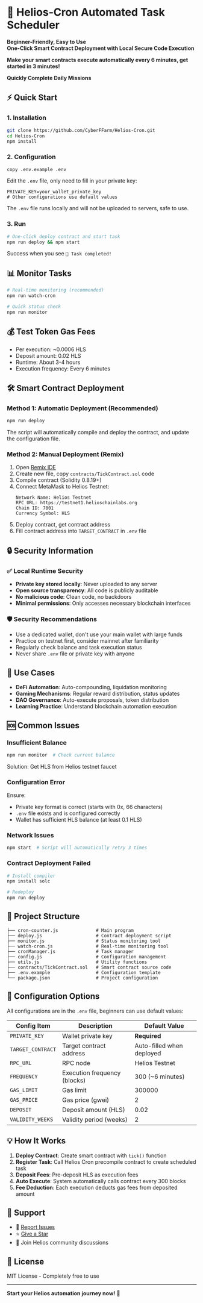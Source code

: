 # 🚀 Helios-Cron Automated Task Scheduler

**Beginner-Friendly, Easy to Use**  
**One-Click Smart Contract Deployment with Local Secure Code Execution**

**Make your smart contracts execute automatically every 6 minutes, get started in 3 minutes!**

**Quickly Complete Daily Missions**

## ⚡ Quick Start

### 1. Installation
```bash
git clone https://github.com/CyberFFarm/Helios-Cron.git
cd Helios-Cron
npm install
```

### 2. Configuration
```bash
copy .env.example .env
```

Edit the `.env` file, only need to fill in your private key:
```env
PRIVATE_KEY=your_wallet_private_key
# Other configurations use default values
```
The `.env` file runs locally and will not be uploaded to servers, safe to use.

### 3. Run
```bash
# One-click deploy contract and start task
npm run deploy && npm start
```

Success when you see `🎉 Task completed!`

## 📊 Monitor Tasks

```bash
# Real-time monitoring (recommended)
npm run watch-cron

# Quick status check  
npm run monitor
```

## 💰 Test Token Gas Fees

- Per execution: ~0.0006 HLS
- Deposit amount: 0.02 HLS
- Runtime: About 3-4 hours
- Execution frequency: Every 6 minutes

## 🛠️ Smart Contract Deployment

### Method 1: Automatic Deployment (Recommended)
```bash
npm run deploy
```
The script will automatically compile and deploy the contract, and update the configuration file.

### Method 2: Manual Deployment (Remix)
1. Open [Remix IDE](https://remix.ethereum.org/)
2. Create new file, copy `contracts/TickContract.sol` code
3. Compile contract (Solidity 0.8.19+)
4. Connect MetaMask to Helios Testnet:
   ```
   Network Name: Helios Testnet
   RPC URL: https://testnet1.helioschainlabs.org
   Chain ID: 7001
   Currency Symbol: HLS
   ```
5. Deploy contract, get contract address
6. Fill contract address into `TARGET_CONTRACT` in `.env` file

## 🔒 Security Information

### ✅ Local Runtime Security
- **Private key stored locally**: Never uploaded to any server
- **Open source transparency**: All code is publicly auditable
- **No malicious code**: Clean code, no backdoors
- **Minimal permissions**: Only accesses necessary blockchain interfaces

### 🛡️ Security Recommendations
- Use a dedicated wallet, don't use your main wallet with large funds
- Practice on testnet first, consider mainnet after familiarity
- Regularly check balance and task execution status
- Never share `.env` file or private key with anyone

## 🎯 Use Cases

- **DeFi Automation**: Auto-compounding, liquidation monitoring
- **Gaming Mechanisms**: Regular reward distribution, status updates  
- **DAO Governance**: Auto-execute proposals, token distribution
- **Learning Practice**: Understand blockchain automation execution

## 🆘 Common Issues

### Insufficient Balance
```bash
npm run monitor  # Check current balance
```
Solution: Get HLS from Helios testnet faucet

### Configuration Error
Ensure:
- Private key format is correct (starts with 0x, 66 characters)
- `.env` file exists and is configured correctly
- Wallet has sufficient HLS balance (at least 0.1 HLS)

### Network Issues
```bash
npm start  # Script will automatically retry 3 times
```

### Contract Deployment Failed
```bash
# Install compiler
npm install solc

# Redeploy
npm run deploy
```

## 📁 Project Structure

```
├── cron-counter.js              # Main program
├── deploy.js                    # Contract deployment script
├── monitor.js                   # Status monitoring tool
├── watch-cron.js                # Real-time monitoring tool
├── cronManager.js               # Task manager
├── config.js                    # Configuration management
├── utils.js                     # Utility functions
├── contracts/TickContract.sol   # Smart contract source code
├── .env.example                 # Configuration template
└── package.json                 # Project configuration
```

## 🔧 Configuration Options

All configurations are in the `.env` file, beginners can use default values:

| Config Item | Description | Default Value |
|-------------|-------------|---------------|
| `PRIVATE_KEY` | Wallet private key | **Required** |
| `TARGET_CONTRACT` | Target contract address | Auto-filled when deployed |
| `RPC_URL` | RPC node | Helios Testnet |
| `FREQUENCY` | Execution frequency (blocks) | 300 (~6 minutes) |
| `GAS_LIMIT` | Gas limit | 300000 |
| `GAS_PRICE` | Gas price (gwei) | 2 |
| `DEPOSIT` | Deposit amount (HLS) | 0.02 |
| `VALIDITY_WEEKS` | Validity period (weeks) | 2 |

## 💡 How It Works

1. **Deploy Contract**: Create smart contract with `tick()` function
2. **Register Task**: Call Helios Cron precompile contract to create scheduled task
3. **Deposit Fees**: Pre-deposit HLS as execution fees
4. **Auto Execute**: System automatically calls contract every 300 blocks
5. **Fee Deduction**: Each execution deducts gas fees from deposited amount

## 🤝 Support

- 🐛 [Report Issues](https://github.com/CyberFFarm/Helios-Cron/issues)
- ⭐ [Give a Star](https://github.com/CyberFFarm/Helios-Cron)
- 💬 Join Helios community discussions

## 📄 License

MIT License - Completely free to use

---

**Start your Helios automation journey now!** 🚀